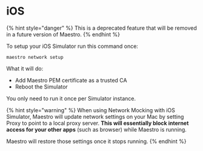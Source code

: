 # iOS

{% hint style="danger" %}
This is a deprecated feature that will be removed in a future version of Maestro.
{% endhint %}

To setup your iOS Simulator run this command once:

```
maestro network setup
```

What it will do:

* Add Maestro PEM certificate as a trusted CA
* Reboot the Simulator

You only need to run it once per Simulator instance.

{% hint style="warning" %}
When using Network Mocking with iOS Simulator, Maestro will update network settings on your Mac by setting Proxy to point to a local proxy server. **This will essentially block internet access for your other apps** (such as browser) while Maestro is running.

Maestro will restore those settings once it stops running.
{% endhint %}
